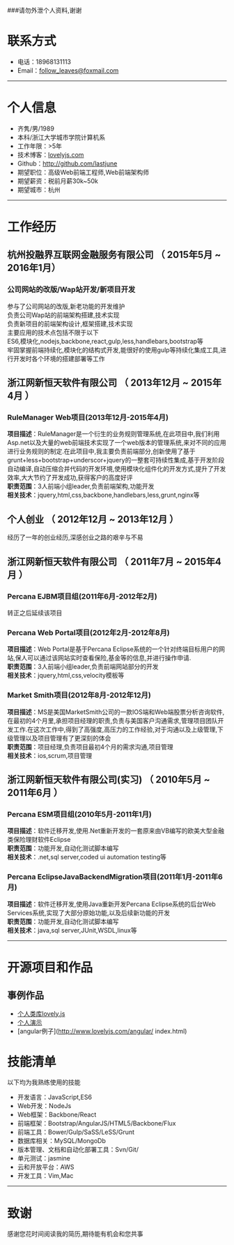 ###请勿外泄个人资料,谢谢
# 联系方式
- 电话：18968131113
- Email：follow_leaves@foxmail.com

---

# 个人信息

 - 齐隽/男/1989
 - 本科/浙江大学城市学院计算机系
 - 工作年限：>5年
 - 技术博客：[lovelyjs.com](http://lovelyjs.com)
 - Github：http://github.com/lastjune
 - 期望职位：高级Web前端工程师,Web前端架构师
 - 期望薪资：税前月薪30k~50k
 - 期望城市：杭州

---

# 工作经历
## 杭州投融界互联网金融服务有限公司 （ 2015年5月 ~ 2016年1月）

### 公司网站的改版/Wap站开发/新项目开发
参与了公司网站的改版,新老功能的开发维护  
负责公司Wap站的前端架构搭建,技术实现  
负责新项目的前端架构设计,框架搭建,技术实现  
主要应用的技术点包括不限于以下  
ES6,模块化,nodejs,backbone,react,gulp,less,handlebars,bootstrap等  
牢固掌握前端持续化,模块化的结构式开发,能很好的使用gulp等持续化集成工具,进行开发时各个环境的搭建部署等工作  


## 浙江网新恒天软件有限公司 （ 2013年12月 ~ 2015年4月 ）
### RuleManager Web项目(2013年12月-2015年4月)
**项目描述**：RuleManager是一个衍生的业务规则管理系统,在此项目中,我们利用Asp.net以及大量的web前端技术实现了一个web版本的管理系统,来对不同的应用进行业务规则的制定.在此项目中,我主要负责前端部分,创新使用了基于grunt+less+bootstrap+underscor+jquery的一整套可持续性集成,基于开发阶段自动编译,自动压缩合并代码的开发环境,使用模块化组件化的开发方式,提升了开发效率,大大节约了开发成功,获得客户的高度好评  
**职责范围**：3人前端小组leader,负责前端架构,功能开发  
**相关技术**：jquery,html,css,backbone,handlebars,less,grunt,nginx等


## 个人创业 （ 2012年12月 ~ 2013年12月 ）
经历了一年的创业经历,深感创业之路的艰辛与不易

## 浙江网新恒天软件有限公司 （ 2011年7月 ~ 2015年4月 ）
### Percana EJBM项目组(2011年6月-2012年2月)
转正之后延续该项目

### Percana Web Portal项目(2012年2月-2012年8月)
**项目描述**：Web Portal是基于Percana Eclipse系统的一个针对终端目标用户的网站,保人可以通过该网站实时查看保险,基金等的信息,并进行操作申请.  
**职责范围**：3人前端小组leader,负责前端网站部分的开发  
**相关技术**：jquery,html,css,velocity模板等  

### Market Smith项目(2012年8月-2012年12月)
**项目描述**：MS是美国MarketSmith公司的一款IOS端和Web端股票分析咨询软件,在最初的4个月里,承担项目经理的职责,负责与美国客户沟通需求,管理项目团队开发工作.在这次工作中,得到了高强度,高压力的工作经验,对于沟通以及上级管理,下级管理以及项目管理有了更深刻的体会  
**职责范围**：项目经理,负责项目最初4个月的需求沟通,项目管理      
**相关技术**：ios,scrum,项目管理  

## 浙江网新恒天软件有限公司(实习) （ 2010年5月 ~ 2011年6月 ）
### Percana ESM项目组(2010年5月-2011年1月)
**项目描述**：软件迁移开发,使用.Net重新开发的一套原来由VB编写的欧美大型金融类保险理财软件Eclipse  
**职责范围**：功能开发,自动化测试脚本编写  
**相关技术**：.net,sql server,coded ui automation testing等  

### Percana EclipseJavaBackendMigration项目(2011年1月-2011年6月)
**项目描述**：软件迁移开发,使用Java重新开发Percana Eclipse系统的后台Web Services系统,实现了大部分原始功能,以及后续新功能的开发  
**职责范围**：功能开发,自动化测试脚本编写  
**相关技术**：java,sql server,JUnit,WSDL,linux等

---

# 开源项目和作品

## 事例作品

 - [个人类库lovely.js](https://github.com/lastjune/lovelyjs)  
 - [个人演示](http://www.lovelyjs.com/me/index.html)  
 - [angular例子](http://www.lovelyjs.com/angular/  index.html)


# 技能清单

以下均为我熟练使用的技能
- 开发语言：JavaScript,ES6   
- Web开发：NodeJs  
- Web框架：Backbone/React  
- 前端框架：Bootstrap/AngularJS/HTML5/Backbone/Flux  
- 前端工具：Bower/Gulp/SaSS/LeSS/Grunt  
- 数据库相关：MySQL/MongoDb  
- 版本管理、文档和自动化部署工具：Svn/Git/  
- 单元测试：jasmine  
- 云和开放平台：AWS  
- 开发工具：Vim,Mac  

---

# 致谢
感谢您花时间阅读我的简历,期待能有机会和您共事
